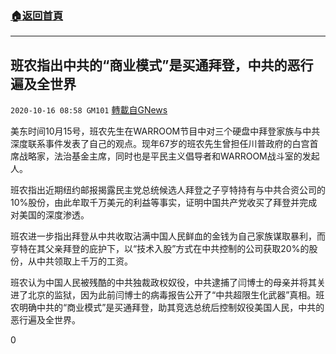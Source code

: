 ###  [:house:返回首頁](https://github.com/ourhimalayas/txt)
---

## 班农指出中共的“商业模式”是买通拜登，中共的恶行遍及全世界
`2020-10-16 08:58 GM101` [轉載自GNews](https://gnews.org/zh-hant/427555/)

美东时间10月15号，班农先生在WARROOM节目中对三个硬盘中拜登家族与中共深度联系事件发表了自己的观点。现年67岁的班农先生曾担任川普政府的白宫首席战略家，法治基金主席，同时也是平民主义倡导者和WARROOM战斗室的发起人。

班农指出近期纽约邮报揭露民主党总统候选人拜登之子亨特持有与中共合资公司的10%股份，由此牟取千万美元的利益等事实，证明中国共产党收买了拜登并完成对美国的深度渗透。

班农进一步指出拜登从中共收取沾满中国人民鲜血的金钱为自己家族谋取暴利，而亨特在其父亲拜登的庇护下，以“技术入股”方式在中共控制的公司获取20%的股份，从中共领取上千万的工资。

班农认为中国人民被残酷的中共独裁政权奴役，中共逮捕了闫博士的母亲并将其关进了北京的监狱，因为此前闫博士的病毒报告公开了“中共超限生化武器”真相。班农明确中共的“商业模式”是买通拜登，助其竞选总统后控制奴役美国人民，中共的恶行遍及全世界。

0
